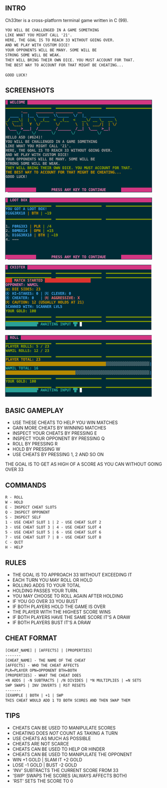 ## INTRO

Ch33ter is a cross-platform terminal game written in C (99).

    YOU WILL BE CHALLENGED IN A GAME SOMETHING
    LIKE WHAT YOU MIGHT CALL '21'.
    HERE, THE GOAL IS TO REACH 33 WITHOUT GOING OVER.
    AND WE PLAY WITH CUSTOM DICE!
    YOUR OPPONENTS WILL BE MANY. SOME WILL BE
    STRONG SOME WILL BE WEAK.
    THEY WILL BRING THEIR OWN DICE. YOU MUST ACCOUNT FOR THAT.
    THE BEST WAY TO ACCOUNT FOR THAT MIGHT BE CHEATING...
    
    GOOD LUCK!

## SCREENSHOTS
![](doc/image1.png)
 
![](doc/image2.png)
 
![](doc/image3.png)
 
![](doc/image4.png)
 
## BASIC GAMEPLAY
-  USE THESE CHEATS TO HELP YOU WIN MATCHES
-  GAIN MORE CHEATS BY WINNING MATCHES
-  INSPECT YOUR CHEATS BY PRESSING E
-  INSPECT YOUR OPPONENT BY PRESSING Q
-  ROLL BY PRESSING R
-  HOLD BY PRESSING W
-  USE CHEATS BY PRESSING 1, 2 AND SO ON

THE GOAL IS TO GET AS HIGH OF A SCORE AS YOU CAN
WITHOUT GOING OVER 33

## COMMANDS
```
R - ROLL
W - HOLD
E - INSPECT CHEAT SLOTS
Q - INSPECT OPPONENT
S - INSPECT SELF
1 - USE CHEAT SLOT 1 | 2 - USE CHEAT SLOT 2
3 - USE CHEAT SLOT 3 | 4 - USE CHEAT SLOT 4
5 - USE CHEAT SLOT 5 | 6 - USE CHEAT SLOT 6
7 - USE CHEAT SLOT 7 | 8 - USE CHEAT SLOT 8
C - QUIT
H - HELP
```

## RULES
- THE GOAL IS TO APPROACH 33 WITHOUT EXCEEDING IT
- EACH TURN YOU MAY ROLL OR HOLD
- ROLLING ADDS TO YOUR TOTAL
- HOLDING PASSES YOUR TURN.
- YOU MAY CHOOSE TO ROLL AGAIN AFTER HOLDING
- IF YOU GO OVER 33 YOU BUST
- IF BOTH PLAYERS HOLD THE GAME IS OVER
- THE PLAYER WITH THE HIGHEST SCORE WINS
- IF BOTH PLAYERS HAVE THE SAME SCORE IT'S A DRAW
- IF BOTH PLAYERS BUST IT'S A DRAW

## CHEAT FORMAT
```
[CHEAT_NAME] | [AFFECTS] | [PROPERTIES] 
-------
[CHEAT_NAME] - THE NAME OF THE CHEAT
[AFFECTS] - WHO THE CHEAT AFFECTS
PLR=PLAYER OPN=OPPONENT BTH=BOTH
[PROPERTIES] - WHAT THE CHEAT DOES
+N ADDS | -N SUBTRACTS | /N DIVIDES | *N MULTIPLIES | =N SETS
SWP SWAPS | INV INVERTS | RST RESETS
-------
[EXAMPLE | BOTH | +1 | SWP 
THIS CHEAT WOULD ADD 1 TO BOTH SCORES AND THEN SWAP THEM
```

## TIPS
- CHEATS CAN BE USED TO MANIPULATE SCORES
- CHEATING DOES _NOT_ COUNT AS TAKING A TURN
- USE CHEATS AS MUCH AS POSSIBLE
- CHEATS ARE NOT SCARCE
- CHEATS CAN BE USED TO HELP OR HINDER
- CHEATS CAN BE USED TO MANIPULATE THE OPPONENT
- WIN +1 GOLD | SLAM IT +2 GOLD
- LOSE -1 GOLD | BUST -2 GOLD 
- 'INV' SUBTRACTS THE CURRENT SCORE FROM 33
- 'SWP' SWAPS THE SCORES (ALWAYS AFFECTS BOTH)
- 'RST' SETS THE SCORE TO 0